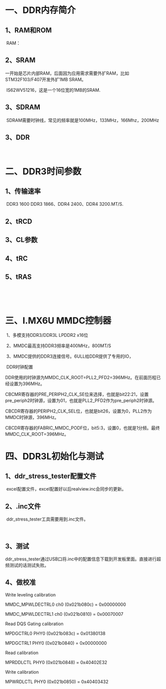 # 一、DDR内存简介

##   1、RAM和ROM

​    RAM：  

##   2、SRAM

​        一开始是芯片内部RAM，后面因为应用需求需要外扩RAM，比如STM32F103/F407开发外扩1MB SRAM。

​    IS62WV51216，这是一个16位宽的1MB的SRAM.

 

##   3、SDRAM

​    SDRAM需要时钟线，常见的频率就是100MHz，133MHz，166Mhz，200MHz



 

 

 

## 3、DDR

​    

# 二、DDR3时间参数 

##   1、传输速率

​    DDR3 1600 DDR3 1866、DDR4 2400、DDR4 3200.MT/S.

 

##   2、tRCD

##   3、CL参数

##   4、tRC

##   5、tRAS

​    

 

​     

 

# 三、I.MX6U MMDC控制器

​    1、多模支持DDR3/DDR3L LPDDR2 x16位

​    2、MMDC最高支持DDR3频率是400MHz，800MT/S

​    3、MMDC提供的DDR3连接信号。6ULL给DDR提供了专用的IO，

 

​    DDR时钟配置   

​    DDR使用的时钟源为MMDC_CLK_ROOT=PLL2_PFD2=396MHz。在前面历程已经设置为396MHz。

​    CBCMR寄存器的PRE_PERIPH2_CLK_SE位来选择，也就是bit22:21，设置pre_periph2时钟源，设置为01，也就是PLL2_PFD2作为pre_periph2时钟源。

​    CBCDR寄存器的PERIPH2_CLK_SEL位，也就是bit26，设置为0，PLL2作为MMDC时钟源，396MHz。

​    CBCDR寄存器的FABRIC_MMDC_PODF位，bit5:3，设置0，也就是1分频。最终MMDC_CLK_ROOT=396MHz。

 

 

# 四、DDR3L初始化与测试

##   1、ddr_stress_tester配置文件

​    excel配置文件，excel配置好以后realview.inc会同步的更新。

 

##   2、.inc文件

​    ddr_stress_tester工具需要用到.inc文件。

 

​    

##   3、测试

​    ddr_stress_tester通过USB口将.inc中的配置信息下载到开发板里面。直接进行超频测试的话测试失败。

##   4、做校准

  Write leveling calibration

  MMDC_MPWLDECTRL0 ch0 (0x021b080c) = 0x00000000

  MMDC_MPWLDECTRL1 ch0 (0x021b0810) = 0x00070007

 

  Read DQS Gating calibration

  MPDGCTRL0 PHY0 (0x021b083c) = 0x01380138

  MPDGCTRL1 PHY0 (0x021b0840) = 0x00000000

 

  Read calibration

  MPRDDLCTL PHY0 (0x021b0848) = 0x40402E32

 

  Write calibration

  MPWRDLCTL PHY0 (0x021b0850) = 0x40403432

 

​    

 

 

 

 

 

​    

 